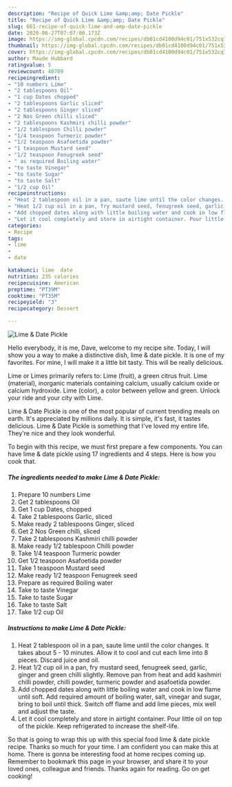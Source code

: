```yaml
---
description: "Recipe of Quick Lime &amp;amp; Date Pickle"
title: "Recipe of Quick Lime &amp;amp; Date Pickle"
slug: 661-recipe-of-quick-lime-and-amp-date-pickle
date: 2020-06-27T07:07:00.173Z
image: https://img-global.cpcdn.com/recipes/db01cd4100d94c01/751x532cq70/lime-date-pickle-recipe-main-photo.jpg
thumbnail: https://img-global.cpcdn.com/recipes/db01cd4100d94c01/751x532cq70/lime-date-pickle-recipe-main-photo.jpg
cover: https://img-global.cpcdn.com/recipes/db01cd4100d94c01/751x532cq70/lime-date-pickle-recipe-main-photo.jpg
author: Maude Hubbard
ratingvalue: 5
reviewcount: 40709
recipeingredient:
- "10 numbers Lime"
- "2 tablespoons Oil"
- "1 cup Dates chopped"
- "2 tablespoons Garlic sliced"
- "2 tablespoons Ginger sliced"
- "2 Nos Green chilli sliced"
- "2 tablespoons Kashmiri chilli powder"
- "1/2 tablespoon Chilli powder"
- "1/4 teaspoon Turmeric powder"
- "1/2 teaspoon Asafoetida powder"
- "1 teaspoon Mustard seed"
- "1/2 teaspoon Fenugreek seed"
- " as required Boiling water"
- "to taste Vinegar"
- "to taste Sugar"
- "to taste Salt"
- "1/2 cup Oil"
recipeinstructions:
- "Heat 2 tablespoon oil in a pan, saute lime until the color changes. It takes about 5 - 10 minutes. Allow it to cool and cut each lime into 8 pieces. Discard juice and oil."
- "Heat 1/2 cup oil in a pan, fry mustard seed, fenugreek seed, garlic, ginger and green chilli slightly. Remove pan from heat and add kashmiri chilli powder, chilli powder, turmeric powder and asafoetida powder."
- "Add chopped dates along with little boiling water and cook in low flame until soft. Add required amount of boiling water, salt, vinegar and sugar, bring to boil until thick. Switch off flame and add lime pieces, mix well and adjust the taste."
- "Let it cool completely and store in airtight container. Pour little oil on top of the pickle. Keep refrigerated to increase the shelf-life."
categories:
- Recipe
tags:
- lime
- 
- date

katakunci: lime  date 
nutrition: 235 calories
recipecuisine: American
preptime: "PT39M"
cooktime: "PT35M"
recipeyield: "3"
recipecategory: Dessert

---
```



![Lime &amp; Date Pickle](https://img-global.cpcdn.com/recipes/db01cd4100d94c01/751x532cq70/lime-date-pickle-recipe-main-photo.jpg)

Hello everybody, it is me, Dave, welcome to my recipe site. Today, I will show you a way to make a distinctive dish, lime &amp; date pickle. It is one of my favorites. For mine, I will make it a little bit tasty. This will be really delicious.

Lime or Limes primarily refers to: Lime (fruit), a green citrus fruit. Lime (material), inorganic materials containing calcium, usually calcium oxide or calcium hydroxide. Lime (color), a color between yellow and green. Unlock your ride and your city with Lime.

Lime &amp; Date Pickle is one of the most popular of current trending meals on earth. It's appreciated by millions daily. It is simple, it's fast, it tastes delicious. Lime &amp; Date Pickle is something that I've loved my entire life. They're nice and they look wonderful.


To begin with this recipe, we must first prepare a few components. You can have lime &amp; date pickle using 17 ingredients and 4 steps. Here is how you cook that.

<!--inarticleads1-->

##### The ingredients needed to make Lime &amp; Date Pickle:

1. Prepare 10 numbers Lime
1. Get 2 tablespoons Oil
1. Get 1 cup Dates, chopped
1. Take 2 tablespoons Garlic, sliced
1. Make ready 2 tablespoons Ginger, sliced
1. Get 2 Nos Green chilli, sliced
1. Take 2 tablespoons Kashmiri chilli powder
1. Make ready 1/2 tablespoon Chilli powder
1. Take 1/4 teaspoon Turmeric powder
1. Get 1/2 teaspoon Asafoetida powder
1. Take 1 teaspoon Mustard seed
1. Make ready 1/2 teaspoon Fenugreek seed
1. Prepare  as required Boiling water
1. Take to taste Vinegar
1. Take to taste Sugar
1. Take to taste Salt
1. Take 1/2 cup Oil




<!--inarticleads2-->

##### Instructions to make Lime &amp; Date Pickle:

1. Heat 2 tablespoon oil in a pan, saute lime until the color changes. It takes about 5 - 10 minutes. Allow it to cool and cut each lime into 8 pieces. Discard juice and oil.
1. Heat 1/2 cup oil in a pan, fry mustard seed, fenugreek seed, garlic, ginger and green chilli slightly. Remove pan from heat and add kashmiri chilli powder, chilli powder, turmeric powder and asafoetida powder.
1. Add chopped dates along with little boiling water and cook in low flame until soft. Add required amount of boiling water, salt, vinegar and sugar, bring to boil until thick. Switch off flame and add lime pieces, mix well and adjust the taste.
1. Let it cool completely and store in airtight container. Pour little oil on top of the pickle. Keep refrigerated to increase the shelf-life.




So that is going to wrap this up with this special food lime &amp; date pickle recipe. Thanks so much for your time. I am confident you can make this at home. There is gonna be interesting food at home recipes coming up. Remember to bookmark this page in your browser, and share it to your loved ones, colleague and friends. Thanks again for reading. Go on get cooking!
